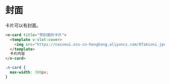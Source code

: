# 封面
卡片可以有封面。
```html
<n-card title="带封面的卡片">
  <template v-slot:cover>
    <img src="https://naiveui.oss-cn-hongkong.aliyuncs.com/07akioni.jpeg">
  </template>
  卡片内容
</n-card>
```
```css
.n-card {
  max-width: 300px;
}
```

